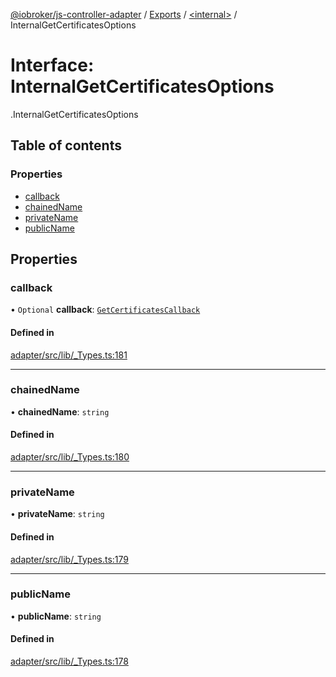 [@iobroker/js-controller-adapter](../README.md) / [Exports](../modules.md) / [<internal\>](../modules/internal_.md) / InternalGetCertificatesOptions

# Interface: InternalGetCertificatesOptions

[<internal>](../modules/internal_.md).InternalGetCertificatesOptions

## Table of contents

### Properties

- [callback](internal_.InternalGetCertificatesOptions.md#callback)
- [chainedName](internal_.InternalGetCertificatesOptions.md#chainedname)
- [privateName](internal_.InternalGetCertificatesOptions.md#privatename)
- [publicName](internal_.InternalGetCertificatesOptions.md#publicname)

## Properties

### callback

• `Optional` **callback**: [`GetCertificatesCallback`](../modules/internal_.md#getcertificatescallback)

#### Defined in

[adapter/src/lib/_Types.ts:181](https://github.com/ioBroker/ioBroker.js-controller/blob/931c925a/packages/adapter/src/lib/_Types.ts#L181)

___

### chainedName

• **chainedName**: `string`

#### Defined in

[adapter/src/lib/_Types.ts:180](https://github.com/ioBroker/ioBroker.js-controller/blob/931c925a/packages/adapter/src/lib/_Types.ts#L180)

___

### privateName

• **privateName**: `string`

#### Defined in

[adapter/src/lib/_Types.ts:179](https://github.com/ioBroker/ioBroker.js-controller/blob/931c925a/packages/adapter/src/lib/_Types.ts#L179)

___

### publicName

• **publicName**: `string`

#### Defined in

[adapter/src/lib/_Types.ts:178](https://github.com/ioBroker/ioBroker.js-controller/blob/931c925a/packages/adapter/src/lib/_Types.ts#L178)
